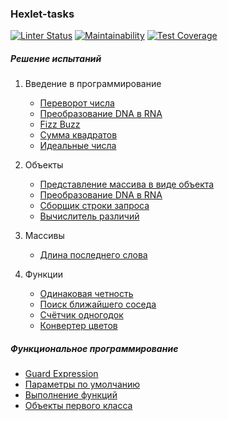 ### Hexlet-tasks

[![Linter Status](https://github.com/Rema04Dev/hexlet-tasks/actions/workflows/check.yml/badge.svg)](https://github.com/Rema04Dev/hexlet-tasks/actions/workflows/check.yml)
[![Maintainability](https://api.codeclimate.com/v1/badges/a99a88d28ad37a79dbf6/maintainability)](https://codeclimate.com/github/Rema04Dev/hexlet-tasks)
[![Test Coverage](https://api.codeclimate.com/v1/badges/a99a88d28ad37a79dbf6/test_coverage)](https://codeclimate.com/github/Rema04Dev/hexlet-tasks/test_coverage)

##### Решение испытаний

1. Введение в программирование

   - [Переворот числа](introduction/reverse-number.js)
   - [Преобразование DNA в RNA](introduction/dnaToRna.js)
   - [Fizz Buzz](introduction/fizzBuzz.js)
   - [Сумма квадратов](introduction/sumSquareDifference.js)
   - [Идеальные числа](introduction/isPerfect.js)

2. Объекты

   - [Представление массива в виде объекта](objects/fromPairs.js)
   - [Преобразование DNA в RNA](objects/dnaToRna.js)
   - [Сборщик строки запроса](objects/buildQueryString.js)
   - [Вычислитель различий](objects/genDiff.js)

3. Массивы

   - [Длина последнего слова](arrays/getLastWordLength.js)

4. Функции
   - [Одинаковая четность](functions/sameParityFilter.js)
   - [Поиск ближайшего соседа](functions/findIndexOfNearest.js)
   - [Счётчик одногодок](functions/getMenCountByYear.js)
   - [Конвертер цветов](functions/color.js)

##### Функциональное программирование

- [Guard Expression](functional-programming/isPalindrome.js)
- [Параметры по умолчанию](functional-programming/substr.js)
- [Выполнение функций](functional-programming/buildHtml.js)
- [Объекты первого класса](functional-programming/apply.js)
